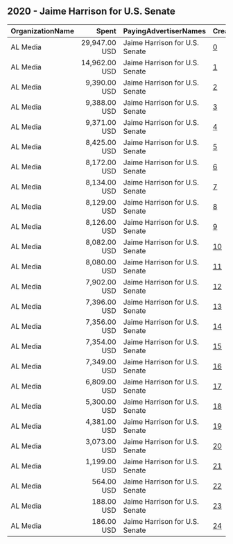 ## 2020 - Jaime Harrison for U.S. Senate 
|OrganizationName|Spent|PayingAdvertiserNames|CreativeUrls|Impressions|Genders|AgeBrackets|CountryCodes|BillingAddresses|CandidateBallotInformation|
|:---|---:|:---|:---|---:|:---|:---|:---|:---|:---|
|AL Media|29,947.00 USD|Jaime Harrison for U.S. Senate|[0](https://www.snap.com/political-ads/asset/58bfeebc44c22ad14568421576d627a5dd62cd36f1368a43b5867962fb868029?mediaType=mp4)|3,004,631||18+|united states|"222 W Ontario, Suite 600,,Chicago,60654,US"||
|AL Media|14,962.00 USD|Jaime Harrison for U.S. Senate|[1](https://www.snap.com/political-ads/asset/58bfeebc44c22ad14568421576d627a5dd62cd36f1368a43b5867962fb868029?mediaType=mp4)|2,399,345||18+|united states|"222 W Ontario, Suite 600,,Chicago,60654,US"||
|AL Media|9,390.00 USD|Jaime Harrison for U.S. Senate|[2](https://www.snap.com/political-ads/asset/f62ba10b7abf3ab5dbf5a16839fc2105a3617e48903cfffaabce1de24408688f?mediaType=mp4)|1,440,150||18+|united states|"222 W Ontario, Suite 600,,Chicago,60654,US"||
|AL Media|9,388.00 USD|Jaime Harrison for U.S. Senate|[3](https://www.snap.com/political-ads/asset/0414f980ae558497f44c01d79ec95afb5419bed8dc8b4fcdfdcd8ebded66584e?mediaType=mp4)|1,439,834||18+|united states|"222 W Ontario, Suite 600,,Chicago,60654,US"||
|AL Media|9,371.00 USD|Jaime Harrison for U.S. Senate|[4](https://www.snap.com/political-ads/asset/982e8e127266c2c7d53a8ff28f9715dec44c7742653fd1298069a177ae99951a?mediaType=mp4)|1,437,358||18+|united states|"222 W Ontario, Suite 600,,Chicago,60654,US"||
|AL Media|8,425.00 USD|Jaime Harrison for U.S. Senate|[5](https://www.snap.com/political-ads/asset/8de98c4c46ed7bb475f4458ef97f138daa89fd0cefdcd785151ac5ce154cc249?mediaType=mp4)|1,095,234||18+|united states|"222 W Ontario, Suite 600,,Chicago,60654,US"||
|AL Media|8,172.00 USD|Jaime Harrison for U.S. Senate|[6](https://www.snap.com/political-ads/asset/58bfeebc44c22ad14568421576d627a5dd62cd36f1368a43b5867962fb868029?mediaType=mp4)|1,253,056||18+|united states|"222 W Ontario, Suite 600,,Chicago,60654,US"||
|AL Media|8,134.00 USD|Jaime Harrison for U.S. Senate|[7](https://www.snap.com/political-ads/asset/982e8e127266c2c7d53a8ff28f9715dec44c7742653fd1298069a177ae99951a?mediaType=mp4)|1,267,625||18+|united states|"222 W Ontario, Suite 600,,Chicago,60654,US"||
|AL Media|8,129.00 USD|Jaime Harrison for U.S. Senate|[8](https://www.snap.com/political-ads/asset/e020f8f4285aaf1b3c227a8b673fe8efe615c68ced8e688e0b847d5772b2b7a7?mediaType=mp4)|1,266,863||18+|united states|"222 W Ontario, Suite 600,,Chicago,60654,US"||
|AL Media|8,126.00 USD|Jaime Harrison for U.S. Senate|[9](https://www.snap.com/political-ads/asset/9699580627aef6ea8c016e86d02c53c1dcfec4e7867cfa0cd715b185d822dcf8?mediaType=mp4)|1,266,348||18+|united states|"222 W Ontario, Suite 600,,Chicago,60654,US"||
|AL Media|8,082.00 USD|Jaime Harrison for U.S. Senate|[10](https://www.snap.com/political-ads/asset/3085579ceab402f90773d1080a2e5c39ea905775c8e448e4c575e1f597ef9718?mediaType=mp4)|1,259,623||18+|united states|"222 W Ontario, Suite 600,,Chicago,60654,US"||
|AL Media|8,080.00 USD|Jaime Harrison for U.S. Senate|[11](https://www.snap.com/political-ads/asset/18786e6fde6fc2f6aee262c85416122b3ebba8e396db17571924ff996dea6c15?mediaType=mp4)|1,259,243||18+|united states|"222 W Ontario, Suite 600,,Chicago,60654,US"||
|AL Media|7,902.00 USD|Jaime Harrison for U.S. Senate|[12](https://www.snap.com/political-ads/asset/0414f980ae558497f44c01d79ec95afb5419bed8dc8b4fcdfdcd8ebded66584e?mediaType=mp4)|595,964||18+|united states|"222 W Ontario, Suite 600,,Chicago,60654,US"||
|AL Media|7,396.00 USD|Jaime Harrison for U.S. Senate|[13](https://www.snap.com/political-ads/asset/f62ba10b7abf3ab5dbf5a16839fc2105a3617e48903cfffaabce1de24408688f?mediaType=mp4)|1,155,607||18+|united states|"222 W Ontario, Suite 600,,Chicago,60654,US"||
|AL Media|7,356.00 USD|Jaime Harrison for U.S. Senate|[14](https://www.snap.com/political-ads/asset/0414f980ae558497f44c01d79ec95afb5419bed8dc8b4fcdfdcd8ebded66584e?mediaType=mp4)|1,180,329||18+|united states|"222 W Ontario, Suite 600,,Chicago,60654,US"||
|AL Media|7,354.00 USD|Jaime Harrison for U.S. Senate|[15](https://www.snap.com/political-ads/asset/982e8e127266c2c7d53a8ff28f9715dec44c7742653fd1298069a177ae99951a?mediaType=mp4)|1,179,980||18+|united states|"222 W Ontario, Suite 600,,Chicago,60654,US"||
|AL Media|7,349.00 USD|Jaime Harrison for U.S. Senate|[16](https://www.snap.com/political-ads/asset/f62ba10b7abf3ab5dbf5a16839fc2105a3617e48903cfffaabce1de24408688f?mediaType=mp4)|1,179,147||18+|united states|"222 W Ontario, Suite 600,,Chicago,60654,US"||
|AL Media|6,809.00 USD|Jaime Harrison for U.S. Senate|[17](https://www.snap.com/political-ads/asset/982e8e127266c2c7d53a8ff28f9715dec44c7742653fd1298069a177ae99951a?mediaType=mp4)|1,126,469||18+|united states|"222 W Ontario, Suite 600,,Chicago,60654,US"||
|AL Media|5,300.00 USD|Jaime Harrison for U.S. Senate|[18](https://www.snap.com/political-ads/asset/9699580627aef6ea8c016e86d02c53c1dcfec4e7867cfa0cd715b185d822dcf8?mediaType=mp4)|657,631||18+|united states|"222 W Ontario, Suite 600,,Chicago,60654,US"||
|AL Media|4,381.00 USD|Jaime Harrison for U.S. Senate|[19](https://www.snap.com/political-ads/asset/e020f8f4285aaf1b3c227a8b673fe8efe615c68ced8e688e0b847d5772b2b7a7?mediaType=mp4)|672,202||18+|united states|"222 W Ontario, Suite 600,,Chicago,60654,US"||
|AL Media|3,073.00 USD|Jaime Harrison for U.S. Senate|[20](https://www.snap.com/political-ads/asset/9699580627aef6ea8c016e86d02c53c1dcfec4e7867cfa0cd715b185d822dcf8?mediaType=mp4)|471,564||18+|united states|"222 W Ontario, Suite 600,,Chicago,60654,US"||
|AL Media|1,199.00 USD|Jaime Harrison for U.S. Senate|[21](https://www.snap.com/political-ads/asset/e020f8f4285aaf1b3c227a8b673fe8efe615c68ced8e688e0b847d5772b2b7a7?mediaType=mp4)|126,137||18+|united states|"222 W Ontario, Suite 600,,Chicago,60654,US"||
|AL Media|564.00 USD|Jaime Harrison for U.S. Senate|[22](https://www.snap.com/political-ads/asset/e1e1878fa699d873ea36126d92b9dd5e66a7ac8113657dc1960caaedf1f13a28?mediaType=mp4)|46,773||18+|united states|"222 W Ontario, Suite 600,,Chicago,60654,US"||
|AL Media|188.00 USD|Jaime Harrison for U.S. Senate|[23](https://www.snap.com/political-ads/asset/f62ba10b7abf3ab5dbf5a16839fc2105a3617e48903cfffaabce1de24408688f?mediaType=mp4)|29,444||18+|united states|"222 W Ontario, Suite 600,,Chicago,60654,US"||
|AL Media|186.00 USD|Jaime Harrison for U.S. Senate|[24](https://www.snap.com/political-ads/asset/0414f980ae558497f44c01d79ec95afb5419bed8dc8b4fcdfdcd8ebded66584e?mediaType=mp4)|29,055||18+|united states|"222 W Ontario, Suite 600,,Chicago,60654,US"||
